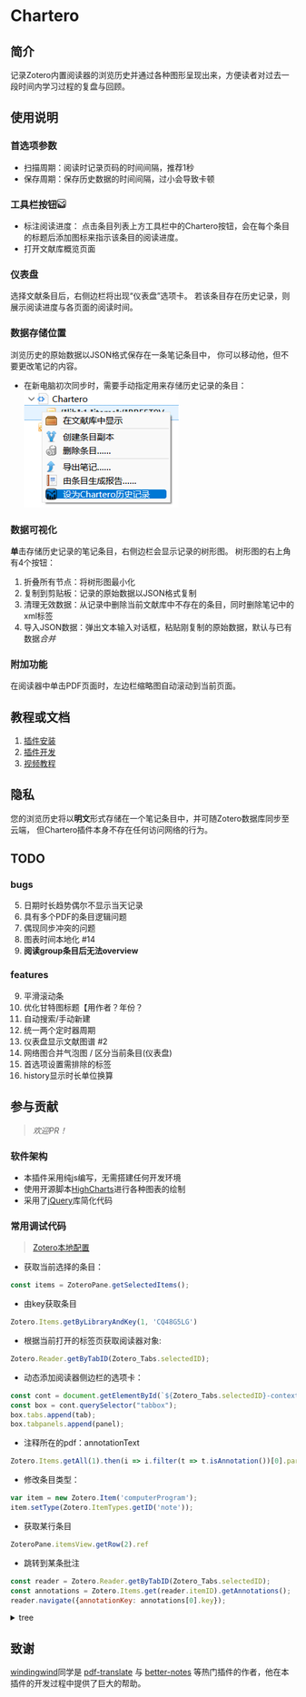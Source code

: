 # Chartero
## 简介
记录Zotero内置阅读器的浏览历史并通过各种图形呈现出来，方便读者对过去一段时间内学习过程的复盘与回顾。
## 使用说明
### 首选项参数
- 扫描周期：阅读时记录页码的时间间隔，推荐1秒
- 保存周期：保存历史数据的时间间隔，过小会导致卡顿
### 工具栏按钮<kbd>![](./chrome/skin/default/chartero/icon%4016px.png)</kbd>
- 标注阅读进度：
点击条目列表上方工具栏中的Chartero按钮，会在每个条目的标题后添加图标来指示该条目的阅读进度。
- 打开文献库概览页面
### 仪表盘
选择文献条目后，右侧边栏将出现“仪表盘”选项卡。
若该条目存在历史记录，则展示阅读进度与各页面的阅读时间。
### 数据存储位置
浏览历史的原始数据以JSON格式保存在一条笔记条目中，
你可以移动他，但不要更改笔记的内容。
- 在新电脑初次同步时，需要手动指定用来存储历史记录的条目：
![笔记条目右键菜单](doc/popup.png)
### 数据可视化
**单**击存储历史记录的笔记条目，右侧边栏会显示记录的树形图。
树形图的右上角有4个按钮：
1. 折叠所有节点：将树形图最小化
2. 复制到剪贴板：记录的原始数据以JSON格式复制
3. 清理无效数据：从记录中删除当前文献库中不存在的条目，同时删除笔记中的xml标签
4. 导入JSON数据：弹出文本输入对话框，粘贴刚复制的原始数据，默认与已有数据*合并*
### 附加功能
在阅读器中单击PDF页面时，左边栏缩略图自动滚动到当前页面。
## 教程或文档
1. [插件安装](https://zotero.yuque.com/docs/share/6681cf35-55cb-4940-8cb5-ec1db0790099) 
2. [插件开发](https://zotero.yuque.com/books/share/8d230829-6004-4934-b4c6-685a7001bfa0)
3. [视频教程](https://www.bilibili.com/video/BV1AW4y1E7NB)
## 隐私
您的浏览历史将以**明文**形式存储在一个笔记条目中，并可随Zotero数据库同步至云端，
但Chartero插件本身不存在任何访问网络的行为。
## TODO
### bugs
5. 日期时长趋势偶尔不显示当天记录
7. 具有多个PDF的条目逻辑问题
9. 偶现同步冲突的问题
12. 图表时间本地化 #14
13. **阅读group条目后无法overview**
### features
9. 平滑滚动条
10. 优化甘特图标题【用作者？年份？
11. 自动搜索/手动新建
14. 统一两个定时器周期
15. 仪表盘显示文献图谱 #2
17. 网络图合并气泡图 / 区分当前条目(仪表盘)
20. 首选项设置需排除的标签
21. history显示时长单位换算

## 参与贡献
> *欢迎PR！*
### 软件架构
- 本插件采用纯js编写，无需搭建任何开发环境
- 使用开源脚本[HighCharts](https://www.highcharts.com.cn/)进行各种图表的绘制
- 采用了[jQuery](https://jquery.com/)库简化代码
### 常用调试代码
> [Zotero本地配置](https://www.zotero.org/support/kb/profile_directory)
- 获取当前选择的条目：
```js
const items = ZoteroPane.getSelectedItems();
```
- 由key获取条目
```js
Zotero.Items.getByLibraryAndKey(1, 'CQ48G5LG')
```
- 根据当前打开的标签页获取阅读器对象:
```js
Zotero.Reader.getByTabID(Zotero_Tabs.selectedID);
```

- 动态添加阅读器侧边栏的选项卡：
```js
const cont = document.getElementById(`${Zotero_Tabs.selectedID}-context`);
const box = cont.querySelector("tabbox");
box.tabs.append(tab);
box.tabpanels.append(panel);
```

- 注释所在的pdf：annotationText
```js
Zotero.Items.getAll(1).then(i => i.filter(t => t.isAnnotation())[0].parentItem);
```
- 修改条目类型：
```js
var item = new Zotero.Item('computerProgram');
item.setType(Zotero.ItemTypes.getID('note'));
```

- 获取某行条目
```js
ZoteroPane.itemsView.getRow(2).ref
```

- 跳转到某条批注
```js
const reader = Zotero.Reader.getByTabID(Zotero_Tabs.selectedID);
const annotations = Zotero.Items.get(reader.itemID).getAnnotations();
reader.navigate({annotationKey: annotations[0].key});
```

<details>
<summary>tree</summary>

```xml
 <tree enableColumnDrag="true" flex="1" id="chartero-data-tree">
    <treecols>
        <treecol id="chartero-data-treecol-k" flex="2" label="" primary="true"/>
        <split class="tree-splitter"/>
        <treecol id="chartero-data-treecol-v" flex="1" label="阅读进度"/>
    </treecols>
    <treechildren>
        <treeitem container="true">
            <treerow>
                <treecell label="Bo"/>
                <treecell label="Bo"/>
            </treerow>
            <treechildren>
        <treeitem container="true">
            <treerow>
                <treecell label="Bo"/>
                <treecell label="Carpenter" />
            </treerow>
            <treechildren>
            </treechildren>
        </treeitem>
        <treeitem container="true">
            <treerow>
                <treecell label="Bo"/>
                <treecell label="Carpenter" />
            </treerow>
            <treechildren>
            </treechildren>
        </treeitem>
            </treechildren>
        </treeitem>
    </treechildren>
</tree>
```

</details>

## 致谢
[windingwind](https://github.com/windingwind)同学是
[pdf-translate](https://github.com/windingwind/zotero-pdf-translate)
与
[better-notes](https://github.com/windingwind/zotero-better-notes)
等热门插件的作者，他在本插件的开发过程中提供了巨大的帮助。
